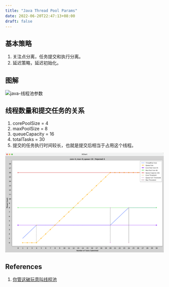 ```yaml
---
title: "Java Thread Pool Params"
date: 2022-06-20T22:47:13+08:00
draft: false
---
```



## 基本策略

1. 关注点分离，任务提交和执行分离。
2. 延迟策略，延迟初始化。

## 图解

![java-线程池参数](https://raw.githubusercontent.com/stardustman/pictures/main/img/java-thread-pool-params.drawio.svg)

## 线程数量和提交任务的关系

1. corePoolSize = 4
2. maxPoolSize = 8
3. queueCapacity = 16
4. totalTasks = 30
5. 提交的任务执行时间较长，也就是提交后相当于占用这个线程。


![threads-tasks-count-visual](https://raw.githubusercontent.com/cloudedseal/pictures/main/img/thread-task-number.png)

## References

1. [你管这破玩意叫线程池](https://mp.weixin.qq.com/s/OKTW_mZnNJcRBrIFHONR3g)

